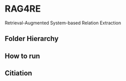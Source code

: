 # RAG4RE
Retrieval-Augmented System-based Relation Extraction
## Folder Hierarchy
## How to run
## Citiation
